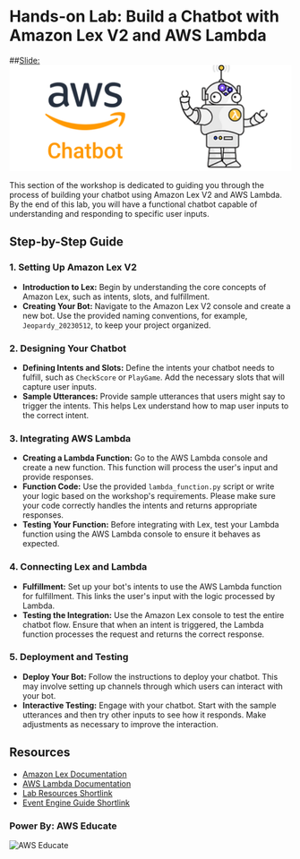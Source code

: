 # Hands-on Lab: Build a Chatbot with Amazon Lex V2 and AWS Lambda
##[Slide:](https://drive.google.com/file/d/1yzpVHKieUcfWbokH5tZ9gAKnYiz6dsEK/view?usp=sharing  )
[<img src="amazon_chatbot.png">](https://drive.google.com/file/d/1yzpVHKieUcfWbokH5tZ9gAKnYiz6dsEK/view?usp=sharing)

This section of the workshop is dedicated to guiding you through the process of building your chatbot using Amazon Lex V2 and AWS Lambda. By the end of this lab, you will have a functional chatbot capable of understanding and responding to specific user inputs.

## Step-by-Step Guide

### 1. Setting Up Amazon Lex V2

- **Introduction to Lex:** Begin by understanding the core concepts of Amazon Lex, such as intents, slots, and fulfillment.
- **Creating Your Bot:** Navigate to the Amazon Lex V2 console and create a new bot. Use the provided naming conventions, for example, `Jeopardy_20230512`, to keep your project organized.

### 2. Designing Your Chatbot

- **Defining Intents and Slots:** Define the intents your chatbot needs to fulfill, such as `CheckScore` or `PlayGame`. Add the necessary slots that will capture user inputs.
- **Sample Utterances:** Provide sample utterances that users might say to trigger the intents. This helps Lex understand how to map user inputs to the correct intent.

### 3. Integrating AWS Lambda

- **Creating a Lambda Function:** Go to the AWS Lambda console and create a new function. This function will process the user's input and provide responses.
- **Function Code:** Use the provided `lambda_function.py` script or write your logic based on the workshop's requirements. Please make sure your code correctly handles the intents and returns appropriate responses.
- **Testing Your Function:** Before integrating with Lex, test your Lambda function using the AWS Lambda console to ensure it behaves as expected.

### 4. Connecting Lex and Lambda

- **Fulfillment:** Set up your bot's intents to use the AWS Lambda function for fulfillment. This links the user's input with the logic processed by Lambda.
- **Testing the Integration:** Use the Amazon Lex console to test the entire chatbot flow. Ensure that when an intent is triggered, the Lambda function processes the request and returns the correct response.

### 5. Deployment and Testing

- **Deploy Your Bot:** Follow the instructions to deploy your chatbot. This may involve setting up channels through which users can interact with your bot.
- **Interactive Testing:** Engage with your chatbot. Start with the sample utterances and then try other inputs to see how it responds. Make adjustments as necessary to improve the interaction.

## Resources

- [Amazon Lex Documentation](https://docs.aws.amazon.com/lex/)
- [AWS Lambda Documentation](https://docs.aws.amazon.com/lambda/)
- [Lab Resources Shortlink](https://shorturl.at/abfY1)
- [Event Engine Guide Shortlink](https://shorturl.at/vCJL0)




### Power By: AWS Educate
![AWS Educate](https://d1.awsstatic.com/WWPS/AWS_Educate_Logo2.914df33100523a7d60c9c897d79d1cec23cc7e0c.png)
